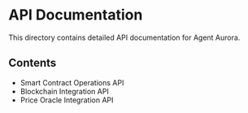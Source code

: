 # API Documentation

This directory contains detailed API documentation for Agent Aurora.

## Contents
- Smart Contract Operations API
- Blockchain Integration API
- Price Oracle Integration API
